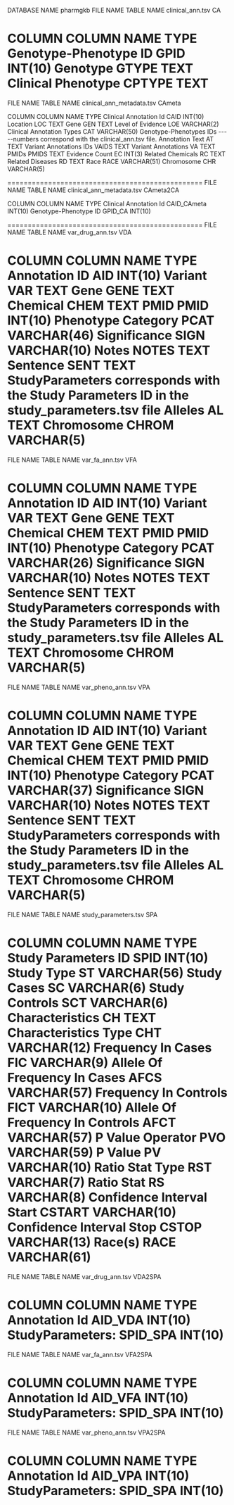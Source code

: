 DATABASE NAME               pharmgkb
FILE NAME                   TABLE NAME
clinical_ann.tsv            CA

COLUMN                      COLUMN NAME         TYPE
Genotype-Phenotype ID       GPID                INT(10)
Genotype                    GTYPE               TEXT
Clinical Phenotype          CPTYPE              TEXT
======================================
FILE NAME                    TABLE NAME
clinical_ann_metadata.tsv     CAmeta

COLUMN                      COLUMN NAME         TYPE
Clinical Annotation Id      CAID                INT(10)
Location                    LOC                 TEXT
Gene                        GEN                 TEXT
Level of Evidence           LOE                 VARCHAR(2)
Clinical Annotation Types   CAT                 VARCHAR(50)
Genotype-Phenotypes IDs     -----numbers correspond with the clinical_ann.tsv file.
Annotation Text             AT                  TEXT
Variant Annotations IDs     VAIDS               TEXT
Variant Annotations         VA                  TEXT
PMIDs                       PMIDS               TEXT
Evidence Count              EC                  INT(3)
Related Chemicals           RC                  TEXT
Related Diseases            RD                  TEXT
Race                        RACE                VARCHAR(51)
Chromosome                  CHR                 VARCHAR(5)

================================================
FILE NAME                    TABLE NAME
clinical_ann_metadata.tsv    CAmeta2CA

COLUMN                      COLUMN NAME         TYPE
Clinical Annotation Id      CAID_CAmeta         INT(10)
Genotype-Phenotype ID       GPID_CA             INT(10)

================================================
FILE NAME                    TABLE NAME
var_drug_ann.tsv             VDA

COLUMN                      COLUMN NAME         TYPE
Annotation ID            	 AID                INT(10)
Variant                  	 VAR                TEXT
Gene                     	 GENE               TEXT
Chemical                 	 CHEM               TEXT
PMID                     	 PMID               INT(10)
Phenotype Category       	 PCAT               VARCHAR(46)
Significance             	 SIGN               VARCHAR(10)
Notes                    	 NOTES              TEXT
Sentence                 	 SENT               TEXT
StudyParameters          	 corresponds with the Study Parameters ID in the study_parameters.tsv file 
Alleles                  	 AL                 TEXT
Chromosome               	 CHROM              VARCHAR(5)
=================================================
FILE NAME                    TABLE NAME
var_fa_ann.tsv               VFA

COLUMN                      COLUMN NAME         TYPE
Annotation ID            	 AID                INT(10)
Variant                  	 VAR                TEXT
Gene                     	 GENE               TEXT
Chemical                 	 CHEM               TEXT
PMID                     	 PMID               INT(10)
Phenotype Category       	 PCAT               VARCHAR(26)
Significance             	 SIGN               VARCHAR(10)
Notes                    	 NOTES              TEXT
Sentence                 	 SENT               TEXT
StudyParameters          	 corresponds with the Study Parameters ID in the study_parameters.tsv file 
Alleles                  	 AL                 TEXT
Chromosome               	 CHROM              VARCHAR(5)
===================================================
FILE NAME                    TABLE NAME
var_pheno_ann.tsv            VPA

COLUMN                      COLUMN NAME         TYPE
Annotation ID            	 AID                INT(10)
Variant                  	 VAR                TEXT
Gene                     	 GENE               TEXT
Chemical                 	 CHEM               TEXT
PMID                     	 PMID               INT(10)
Phenotype Category       	 PCAT               VARCHAR(37)
Significance             	 SIGN               VARCHAR(10)
Notes                    	 NOTES              TEXT
Sentence                 	 SENT               TEXT
StudyParameters          	 corresponds with the Study Parameters ID in the study_parameters.tsv file 
Alleles                  	 AL                 TEXT
Chromosome               	 CHROM              VARCHAR(5)
=====================================================

FILE NAME                    TABLE NAME 
study_parameters.tsv         SPA

COLUMN                           COLUMN NAME         TYPE
Study Parameters ID      	     SPID                INT(10)
Study Type               	     ST                  VARCHAR(56)
Study Cases              	     SC                  VARCHAR(6)
Study Controls             	     SCT                 VARCHAR(6)
Characteristics          	     CH                  TEXT
Characteristics Type     	     CHT                 VARCHAR(12)
Frequency In Cases       	     FIC                 VARCHAR(9)
Allele Of Frequency In Cases     AFCS           	 VARCHAR(57)
Frequency In Controls    	     FICT                VARCHAR(10)
Allele Of Frequency In Controls	 AFCT                VARCHAR(57)
P Value Operator         	     PVO                 VARCHAR(59)
P Value                  	     PV                  VARCHAR(10)
Ratio Stat Type          	     RST                 VARCHAR(7)
Ratio Stat               	     RS                  VARCHAR(8)
Confidence Interval Start	     CSTART              VARCHAR(10)
Confidence Interval Stop 	     CSTOP               VARCHAR(13)
Race(s)                  	     RACE                VARCHAR(61)
=========================================================
FILE NAME                    TABLE NAME 
var_drug_ann.tsv             VDA2SPA

COLUMN                      COLUMN NAME          TYPE
Annotation Id               AID_VDA              INT(10)
StudyParameters:            SPID_SPA             INT(10)
=========================================================
FILE NAME                    TABLE NAME 
var_fa_ann.tsv               VFA2SPA

COLUMN                      COLUMN NAME          TYPE
Annotation Id               AID_VFA              INT(10)
StudyParameters:            SPID_SPA             INT(10)
=========================================================
FILE NAME                    TABLE NAME 
var_pheno_ann.tsv            VPA2SPA

COLUMN                      COLUMN NAME          TYPE
Annotation Id               AID_VPA              INT(10)
StudyParameters:            SPID_SPA             INT(10)
========================================================
